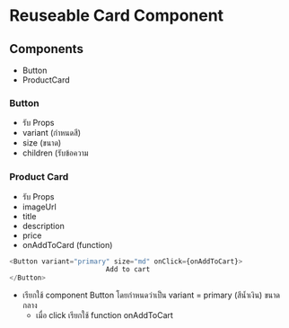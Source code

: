 # Reuseable Card Component
## Components
- Button
- ProductCard

### Button
- รับ Props
 - variant (กำหนดสี)
 - size (ขนาด)
 - children (รับข้อความ
 
### Product Card
- รับ Props
 - imageUrl
 - title
 - description
 - price
 - onAddToCard (function)

``` javascript
<Button variant="primary" size="md" onClick={onAddToCart}>
                        Add to cart
</Button>
```
- เรียกใช้ component Button  โดยกำหนดว่าเป็น variant = primary (สีน้ำเงิน) ขนาดกลาง
    - เมื่อ click เรียกใช้ function onAddToCart